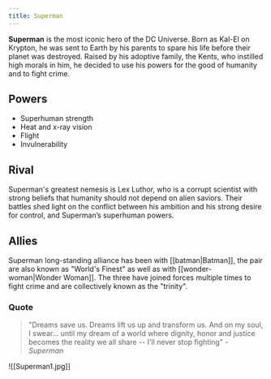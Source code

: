 ```yaml
---
title: Superman
---
```


**Superman** is the most iconic hero of the DC Universe. Born as Kal-El on Krypton, he was sent to Earth by his parents to spare his life before their planet was destroyed. Raised by his adoptive family, the Kents, who instilled high morals in him, he decided to use his powers for the good of humanity and to fight crime.

## Powers
- Superhuman strength
- Heat and x-ray vision
- Flight
- Invulnerability

## Rival
Superman's greatest nemesis is Lex Luthor, who is a corrupt scientist with strong beliefs that humanity should not depend on alien saviors. Their battles shed light on the conflict between his ambition and his strong desire for control, and Superman’s superhuman powers.

## Allies
Superman long-standing alliance has been with [[batman|Batman]], the pair are also known as "World's Finest" as well as with [[wonder-woman|Wonder Woman]]. The three have joined forces multiple times to fight crime and are collectively known as the "trinity".

### Quote
> "Dreams save us. Dreams lift us up and transform us. And on my soul, I swear... until my dream of a world where dignity, honor and justice becomes the reality we all share -- I'll never stop fighting" - *Superman*


![[Superman1.jpg]]